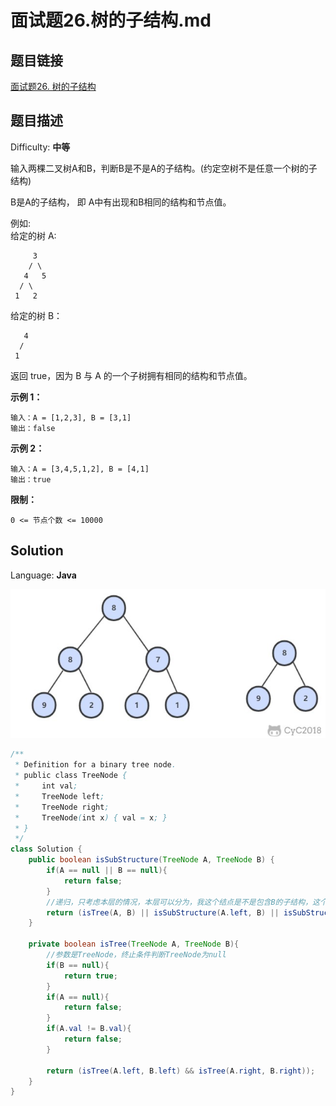 # 面试题26.树的子结构.md

## 题目链接

[面试题26\. 树的子结构](https://leetcode-cn.com/problems/shu-de-zi-jie-gou-lcof/)

## 题目描述

Difficulty: **中等**

输入两棵二叉树A和B，判断B是不是A的子结构。(约定空树不是任意一个树的子结构)

B是A的子结构， 即 A中有出现和B相同的结构和节点值。

例如:  
给定的树 A:

```
     3  
    / \  
   4   5  
  / \  
 1   2
```

给定的树 B：

```
   4
  /  
 1
```

返回 true，因为 B 与 A 的一个子树拥有相同的结构和节点值。

**示例 1：**

```
输入：A = [1,2,3], B = [3,1]
输出：false
```

**示例 2：**

```
输入：A = [3,4,5,1,2], B = [4,1]
输出：true
```

**限制：**

`0 <= 节点个数 <= 10000`

## Solution

Language: **Java**

![剑指offer26.jpg](../../_img/剑指offer26.jpg)

```java
​/**
 * Definition for a binary tree node.
 * public class TreeNode {
 *     int val;
 *     TreeNode left;
 *     TreeNode right;
 *     TreeNode(int x) { val = x; }
 * }
 */
class Solution {
    public boolean isSubStructure(TreeNode A, TreeNode B) {
        if(A == null || B == null){
            return false;
        }
        //递归，只考虑本层的情况，本层可以分为，我这个结点是不是包含B的子结构，这个结点的左子树是不是包含B的子结构，右子树是不是包含B的子结构
        return (isTree(A, B) || isSubStructure(A.left, B) || isSubStructure(A.right, B));
    }

    private boolean isTree(TreeNode A, TreeNode B){
        //参数是TreeNode，终止条件判断TreeNode为null
        if(B == null){
            return true;
        }
        if(A == null){
            return false;
        }
        if(A.val != B.val){
            return false;
        }

        return (isTree(A.left, B.left) && isTree(A.right, B.right));
    }
}
```